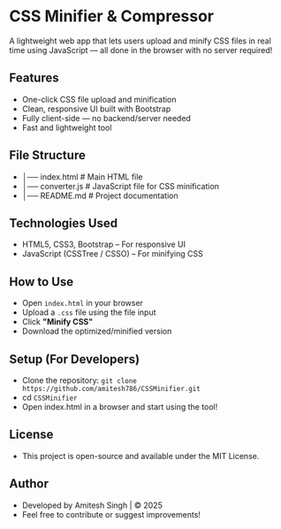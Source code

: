 # CSS Minifier & Compressor
A lightweight web app that lets users upload and minify CSS files in real time using JavaScript — all done in the browser with no server required!

## Features
- One-click CSS file upload and minification
- Clean, responsive UI built with Bootstrap
- Fully client-side — no backend/server needed
- Fast and lightweight tool

## File Structure
- │── index.html           # Main HTML file
- │── converter.js         # JavaScript file for CSS minification
- │── README.md            # Project documentation

## Technologies Used
- HTML5, CSS3, Bootstrap – For responsive UI
- JavaScript (CSSTree / CSSO) – For minifying CSS

## How to Use
- Open `index.html` in your browser  
- Upload a `.css` file using the file input  
- Click **"Minify CSS"**  
- Download the optimized/minified version

## Setup (For Developers)
- Clone the repository: `git clone https://github.com/amitesh786/CSSMinifier.git`
- cd `CSSMinifier`
- Open index.html in a browser and start using the tool!

## License
- This project is open-source and available under the MIT License.

## Author
- Developed by Amitesh Singh | © 2025
- Feel free to contribute or suggest improvements!
